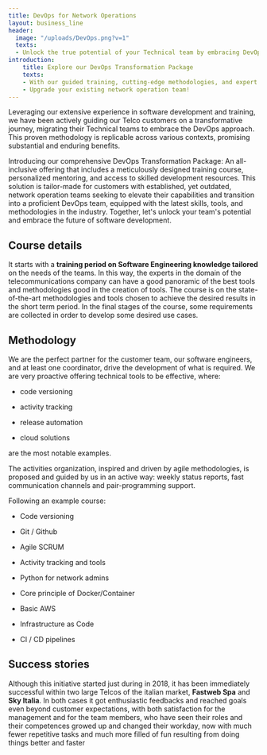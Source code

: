 ```yaml
---
title: DevOps for Network Operations
layout: business_line
header:
  image: "/uploads/DevOps.png?v=1"
  texts:
  - Unlock the true potential of your Technical team by embracing DevOps development. Our comprehensive package combines a tailored training course, hands-on mentoring, and skilled development resources to elevate your team to the next level.
introduction:
    title: Explore our DevOps Transformation Package
    texts: 
    - With our guided training, cutting-edge methodologies, and expert resources, equip your team with the essential skills and tools to thrive in the dynamic world of modern software development.
    - Upgrade your existing network operation team!
---
```


Leveraging our extensive experience in software development and training, we have been actively guiding our Telco customers on a transformative journey, migrating their Technical teams to embrace the DevOps approach. This proven methodology is replicable across various contexts, promising substantial and enduring benefits.

Introducing our comprehensive DevOps Transformation Package: An all-inclusive offering that includes a meticulously designed training course, personalized mentoring, and access to skilled development resources. This solution is tailor-made for customers with established, yet outdated, network operation teams seeking to elevate their capabilities and transition into a proficient DevOps team, equipped with the latest skills, tools, and methodologies in the industry. Together, let's unlock your team's potential and embrace the future of software development.

## Course details

It starts with a **training period on Software Engineering knowledge tailored** on the needs of the teams. In this way, the experts in the domain of the telecommunications company can have a good panoramic of the best tools and methodologies good in the creation of tools. The course is on the state-of-the-art methodologies and tools chosen to achieve the desired results in the short term period.
In the final stages of the course, some requirements are collected in order to develop some desired use cases.

## Methodology

We are the perfect partner for the customer team, our software engineers, and at least one coordinator, drive the development of what is required.
We are very proactive offering technical tools to be effective, where:

* code versioning

* activity tracking

* release automation

* cloud solutions

are the most notable examples.

The activities organization, inspired and driven by agile methodologies, is proposed and guided by us in an active way: weekly status reports, fast communication channels and pair-programming support.

Following an example course:

* Code versioning

* Git / Github

* Agile SCRUM

* Activity tracking and tools

* Python for network admins

* Core principle of Docker/Container

* Basic AWS

* Infrastructure as Code

* CI / CD pipelines

## Success stories

Although  this initiative started just during in 2018, it has been immediately successful within two large Telcos of the italian market, **Fastweb Spa** and **Sky Italia**. In both cases it got enthusiastic feedbacks and reached goals even beyond customer expectations, with both satisfaction for the management and for the team members, who have seen their roles and their competences growed up and changed their workday, now with much fewer repetitive tasks and much more filled of fun resulting from doing things better and faster